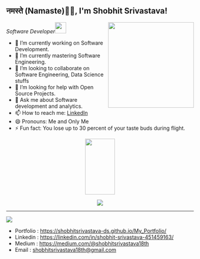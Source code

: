 <h2> नमस्ते (Namaste)🙏🏻, I'm Shobhit Srivastava!</h2>
<img align='right' src="https://media.giphy.com/media/M9gbBd9nbDrOTu1Mqx/giphy.gif" width="230">
<p><em>Software Developer<img src="https://media.giphy.com/media/WUlplcMpOCEmTGBtBW/giphy.gif" width="30"> 
</em></p>

- 🔭 I’m currently working on Software Development.
- 🌱 I’m currently mastering Software Engineering.
- 👯 I’m looking to collaborate on Software Engineering, Data Science stuffs
- 🤔 I’m looking for help with Open Source Projects.
- 💬 Ask me about Software development and analytics.
- 📫 How to reach me: <a href= "https://linkedin.com/in/shobhit-srivastava-451459163/">LinkedIn</a>
- 😄 Pronouns: Me and Only Me
- ⚡ Fun fact: You lose up to 30 percent of your taste buds during flight.

<p align= "center"><img src="https://media2.giphy.com/media/QmGShkWAWid2hzCqHE/giphy.gif" width= "80" height= "150"></p>

<p align= "center"><img src="https://github-readme-stats.vercel.app/api?username=shobhitsrivastava-ds&show_icons=true"></p>
<hr>
<img src="https://spectrapackautomation.com/img/contactme.gif" />


- Portfolio : https://shobhitsrivastava-ds.github.io/My_Portfolio/
- Linkedin : https://linkedin.com/in/shobhit-srivastava-451459163/
- Medium : https://medium.com/@shobhitsrivastava18th
- Email : shobhitsrivastava18th@gmail.com

<!--
<p align="center">
  <img src="https://spectrapackautomation.com/img/contactme.gif" />
</p>
-->

<!--
**shobhitsrivastava-ds/shobhitsrivastava-ds** is a ✨ _special_ ✨ repository because its `README.md` (this file) appears on your GitHub profile.-->

<!-- Here are some ideas to get you started:-->

